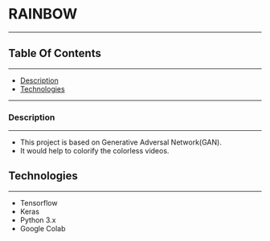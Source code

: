 # RAINBOW

----
## Table Of Contents
---
* [Description](#description)
* [Technologies](#technologies)

----

### Description
----
* This project is based on Generative Adversal Network(GAN).
* It would help to colorify the colorless videos.



## Technologies
---
* Tensorflow
* Keras
* Python 3.x
* Google Colab
